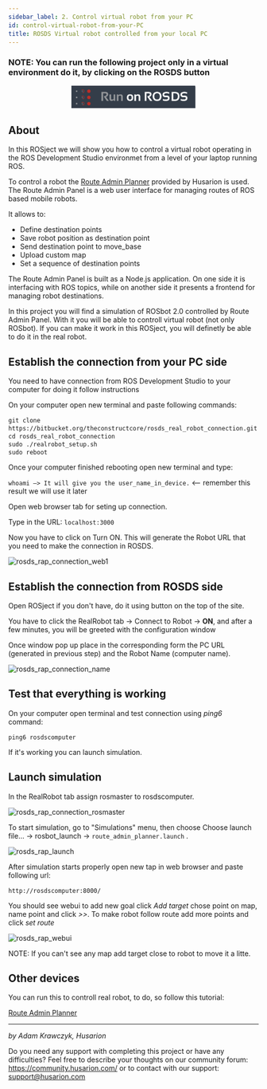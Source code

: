 ```yaml
---
sidebar_label: 2. Control virtual robot from your PC
id: control-virtual-robot-from-your-PC
title: ROSDS Virtual robot controlled from your local PC
---
```


### NOTE: You can run the following project only in a virtual environment do it, by clicking on the ROSDS button

<div><center>
<a href="http://www.rosject.io/l/c1db44b/">
<img alt="run-on-ROSDS" src="/docs/assets/img/ros/Run-on-ROSDS-button.png" width="250px"/></a>
</center></div>

## About

In this ROSject we will show you how to control a virtual robot operating in the ROS Development Studio environmet from a level of your laptop running ROS.

To control a robot the [Route Admin Planner](https://husarion.com/software/route-admin-panel/) provided by Husarion is used.
The Route Admin Panel is a web user interface for managing routes of ROS based mobile robots.

It allows to:

- Define destination points
- Save robot position as destination point
- Send destination point to move_base
- Upload custom map
- Set a sequence of destination points

The Route Admin Panel is built as a Node.js application. On one side it is interfacing with ROS topics, while on another side it presents a frontend for managing robot destinations.

In this project you will find a simulation of ROSbot 2.0 controlled by Route Admin Panel. With it you will be able to controll virtual robot (not only ROSbot). If you can make it work in this ROSject, you will definetly be able to do it in the real robot.

## Establish the connection from your PC side

You need to have connection from ROS Development Studio to your computer for doing it follow instructions

On your computer open new terminal and paste following commands:

```
git clone https://bitbucket.org/theconstructcore/rosds_real_robot_connection.git
cd rosds_real_robot_connection
sudo ./realrobot_setup.sh
sudo reboot
```



Once your computer finished rebooting open new terminal and type:

`whoami –> It will give you the user_name_in_device.`  <-- remember this result we will use it later

Open web browser tab for seting up connection.

Type in the URL: `localhost:3000`

Now you have to click on Turn ON. This will generate the Robot URL that you need to make the connection in ROSDS.

![rosds_rap_connection_web1](https://user-images.githubusercontent.com/29305346/64002117-96ffc700-cb09-11e9-82af-426e625468b0.png)

## Establish the connection from ROSDS side

Open ROSject if you don't have, do it using button on the top of the site.

You have to click the RealRobot tab -> Connect to Robot -> **ON**, and after a few minutes, you will be greeted with the configuration window

Once window pop up place in the corresponding form the PC URL (generated in previous step) and the Robot Name (computer name).

![rosds_rap_connection_name](https://user-images.githubusercontent.com/29305346/64002125-99622100-cb09-11e9-834f-6abd31f13deb.png)

## Test that everything is working

On your computer open terminal and test connection using _ping6_ command:

```
ping6 rosdscomputer 
```

If it's working you can launch simulation.

## Launch simulation

In the RealRobot tab assign rosmaster to rosdscomputer.

![rosds_rap_connection_rosmaster](https://user-images.githubusercontent.com/29305346/64002120-9830f400-cb09-11e9-8764-a112fd7a2b68.png)

To start simulation, go to "Simulations" menu, then choose Choose launch file... -> rosbot_launch -> `route_admin_planner.launch` . 

![rosds_rap_launch](https://user-images.githubusercontent.com/29305346/64002109-95360380-cb09-11e9-8dd5-f1fb221df5fa.png)

After simulation starts properly open new tap in web browser and paste following url:

```
http://rosdscomputer:8000/
```

You should see webui to add new goal click _Add target_ chose point on map, name point and click _>>_. To make robot follow route add more points and click _set route_  

![rosds_rap_webui](https://user-images.githubusercontent.com/29305346/64002105-936c4000-cb09-11e9-8fb7-128943545f1a.png)

NOTE: If you can't see any map add target close to robot to move it a litte.

## Other devices

You can run this to controll real robot, to do, so follow this tutorial:

[Route Admin Planner](https://husarion.com/software/route-admin-panel/)

---
_by Adam Krawczyk, Husarion_

Do you need any support with completing this project or have any difficulties? Feel free to describe your thoughts on our community forum: https://community.husarion.com/ or to contact with our support: support@husarion.com